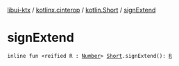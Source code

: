 [libui-ktx](../../index.md) / [kotlinx.cinterop](../index.md) / [kotlin.Short](index.md) / [signExtend](./sign-extend.md)

# signExtend

`inline fun <reified R : `[`Number`](https://kotlinlang.org/api/latest/jvm/stdlib/kotlin/-number/index.html)`> `[`Short`](https://kotlinlang.org/api/latest/jvm/stdlib/kotlin/-short/index.html)`.signExtend(): `[`R`](sign-extend.md#R)